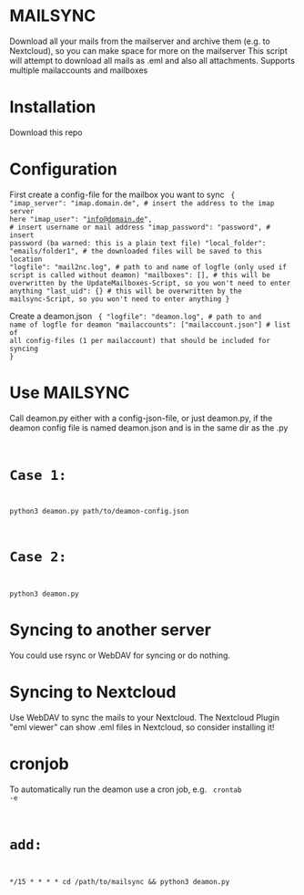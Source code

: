 # MAILSYNC
Download all your mails from the mailserver and archive them (e.g. to Nextcloud), so you can make space for more on the mailserver
This script will attempt to download all mails as .eml and also all attachments.
Supports multiple mailaccounts and mailboxes

# Installation
Download this repo 

# Configuration
First create a config-file for the mailbox you want to sync
<code>
{
  "imap_server": "imap.domain.de",  # insert the address to the imap server here
  "imap_user": "info@domain.de",    # insert username or mail address
  "imap_password": "password",      # insert password (ba warned: this is a plain text file)
  "local_folder": "emails/folder1",        # the downloaded files will be saved to this location
  "logfile": "mail2nc.log",         # path to and name of logfle (only used if script is called without deamon)
  "mailboxes": [],                  # this will be overwritten by the UpdateMailboxes-Script, so you won't need to enter anything
  "last_uid": {}                    # this will be overwritten by the mailsync-Script, so you won't need to enter anything
}
</code>

Create a deamon.json
<code>
{
    "logfile": "deamon.log",              # path to and name of logfle for deamon
    "mailaccounts": ["mailaccount.json"]  # list of all config-files (1 per mailaccount) that should be included for syncing
}
</code>

# Use MAILSYNC
Call deamon.py either with a config-json-file, or just deamon.py, if the deamon config file is named deamon.json and is in the same dir as the .py
<code>
# Case 1:
python3 deamon.py path/to/deamon-config.json
# Case 2:
python3 deamon.py
</code>

# Syncing to another server
You could use rsync or WebDAV for syncing or do nothing.

# Syncing to Nextcloud
Use WebDAV to sync the mails to your Nextcloud. The Nextcloud Plugin "eml viewer" can show .eml files in Nextcloud, so consider installing it!

# cronjob
To automatically run the deamon use a cron job, e.g.
<code>
crontab -e
# add:
*/15 * * * * cd /path/to/mailsync && python3 deamon.py
</code>
